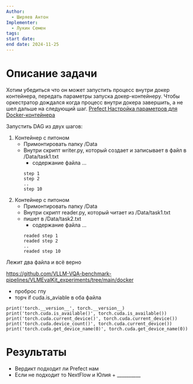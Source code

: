 ```yaml
---
Author:
  - Ширяев Антон
Implementer:
  - Лукин Семен
tags: 
start date: 
end date: 2024-11-25
---
```

# Описание задачи

Хотим убедиться что он может запустить процесс внутри докер контейнера, передать параметры запуска докер-контейнеру.
Чтобы оркестратор дождался когда процесс внутри докера завершить, а не шел дальше на следующий шаг.
[Prefect Настройка параметров для Docker-контейнера](../../../cards/Prefect%20Настройка%20параметров%20для%20Docker-контейнера.md)

Запустить DAG из двух шагов:
1. Контейнер с питоном
	* Примонтировать папку /Data
	* Внутри скрипт writer.py, который создает и записывает в файл в /Data/task1.txt
		* содержание файла ...
		```
		step 1
		step 2
		..
		step 10
		```
2. Контейнер с питоном
	* Примонтировать папку /Data
	* Внутри скрипт reader.py, который читает из /Data/task1.txt 
	* пишет в /Data/task2.txt 
		* содержание файла ...
		```
		readed step 1
		readed step 2
		..
		readed step 10
		```

Лежит два файла и всё верно

https://github.com/VLLM-VQA-benchmark-pipelines/VLMEvalKit_experiments/tree/main/docker
* проброс гпу
* торч if cuda.is_aviable в оба файла
```
print('torch.__version__', torch.__version__)
print('torch.cuda.is_available()', torch.cuda.is_available())
print('torch.cuda.current_device()', torch.cuda.current_device())
print('torch.cuda.device_count()', torch.cuda.current_device())
print('torch.cuda.get_device_name(0)', torch.cuda.get_device_name(0))
```
# Результаты
* Вердикт подходит ли Prefect нам
* Если не подходит то NextFlow и Юлия + __________
